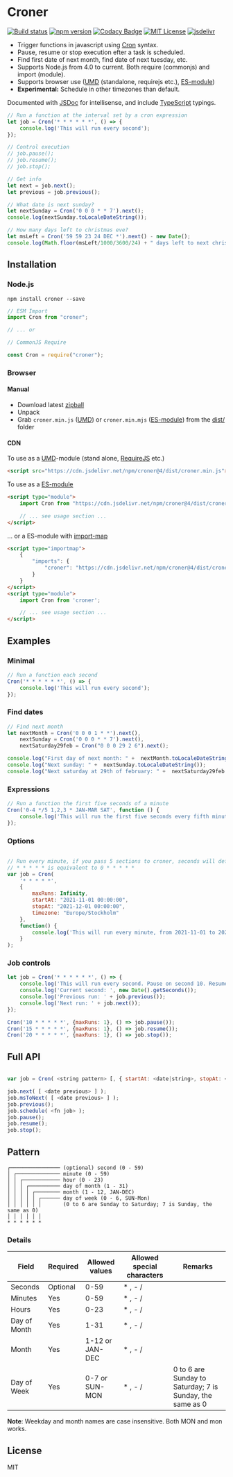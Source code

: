 # Croner

[![Build status](https://travis-ci.org/Hexagon/croner.svg)](https://travis-ci.org/Hexagon/croner) [![npm version](https://badge.fury.io/js/croner.svg)](https://badge.fury.io/js/croner) [![Codacy Badge](https://app.codacy.com/project/badge/Grade/4978bdbf495941c087ecb32b120f28ff)](https://www.codacy.com/gh/Hexagon/croner/dashboard?utm_source=github.com&amp;utm_medium=referral&amp;utm_content=Hexagon/croner&amp;utm_campaign=Badge_Grade)
[![MIT License](https://img.shields.io/badge/license-MIT-blue.svg)](https://github.com/Hexagon/croner/blob/master/LICENSE) [![jsdelivr](https://data.jsdelivr.com/v1/package/npm/croner/badge?style=rounded)](https://www.jsdelivr.com/package/npm/croner)

*   Trigger functions in javascript using [Cron](https://en.wikipedia.org/wiki/Cron#CRON_expression) syntax.
*   Pause, resume or stop execution efter a task is scheduled.
*   Find first date of next month, find date of next tuesday, etc.
*   Supports Node.js from 4.0 to current. Both require (commonjs) and import (module).
*   Supports browser use ([UMD](https://github.com/umdjs/umd) (standalone, requirejs etc.), [ES-module](https://developer.mozilla.org/en-US/docs/Web/JavaScript/Guide/Modules))
*   **Experimental:** Schedule in other timezones than default.

Documented with [JSDoc](https://jsdoc.app/) for intellisense, and include [TypeScript](https://www.typescriptlang.org/) typings.

```javascript
// Run a function at the interval set by a cron expression
let job = Cron('* * * * * *', () => {
	console.log('This will run every second');
});

// Control execution
// job.pause();
// job.resume();
// job.stop();

// Get info
let next = job.next();
let previous = job.previous();
```

```javascript
// What date is next sunday?
let nextSunday = Cron('0 0 0 * * 7').next();
console.log(nextSunday.toLocaleDateString());

// How many days left to christmas eve?
let msLeft = Cron('59 59 23 24 DEC *').next() - new Date();
console.log(Math.floor(msLeft/1000/3600/24) + " days left to next christmas eve");
```

## Installation

### Node.js

```npm install croner --save```

```javascript
// ESM Import
import Cron from "croner";

// ... or

// CommonJS Require

const Cron = require("croner");
```

### Browser 

#### Manual

*   Download latest [zipball](http://github.com/Hexagon/croner/zipball/master/)
*   Unpack
*   Grab ```croner.min.js``` ([UMD](https://github.com/umdjs/umd)) or ```croner.min.mjs``` ([ES-module](https://developer.mozilla.org/en-US/docs/Web/JavaScript/Guide/Modules)) from the [dist/](/dist) folder

#### CDN

To use as a [UMD](https://github.com/umdjs/umd)-module (stand alone, [RequireJS](https://requirejs.org/) etc.)

```html
<script src="https://cdn.jsdelivr.net/npm/croner@4/dist/croner.min.js"></script>
```

To use as a [ES-module](https://developer.mozilla.org/en-US/docs/Web/JavaScript/Guide/Modules)

```html
<script type="module">
	import Cron from "https://cdn.jsdelivr.net/npm/croner@4/dist/croner.min.mjs";

	// ... see usage section ...
</script>
```

... or a ES-module with [import-map](https://github.com/WICG/import-maps)
```html
<script type="importmap">
	{
		"imports": {
			"croner": "https://cdn.jsdelivr.net/npm/croner@4/dist/croner.min.mjs"
		}
	}
</script>
<script type="module">
	import Cron from 'croner';

	// ... see usage section ...
</script>
```

## Examples 

### Minimal
```javascript
// Run a function each second
Cron('* * * * * *', () => {
	console.log('This will run every second');
});
```

### Find dates
```javascript
// Find next month
let nextMonth = Cron('0 0 0 1 * *').next(),
	nextSunday = Cron('0 0 0 * * 7').next(),
	nextSaturday29feb = Cron("0 0 0 29 2 6").next();

console.log("First day of next month: " +  nextMonth.toLocaleDateString());
console.log("Next sunday: " +  nextSunday.toLocaleDateString());
console.log("Next saturday at 29th of february: " +  nextSaturday29feb.toLocaleDateString());  // 2048-02-29
```

### Expressions
```javascript
// Run a function the first five seconds of a minute
Cron('0-4 */5 1,2,3 * JAN-MAR SAT', function () {
	console.log('This will run the first five seconds every fifth minute of hour 1,2 and 3 every saturday in January to March');
});
```

### Options
```javascript

// Run every minute, if you pass 5 sections to croner, seconds will default to 0
// * * * * * is equivalent to 0 * * * * *
var job = Cron(
	'* * * * *', 
	{ 
		maxRuns: Infinity, 
		startAt: "2021-11-01 00:00:00", 
		stopAt: "2021-12-01 00:00:00",
		timezone: "Europe/Stockholm"
	},
	function() {
		console.log('This will run every minute, from 2021-11-01 to 2021-12-01 00:00:00 in Europe/Stockholm.');
	}
);
```

### Job controls
```javascript
let job = Cron('* * * * * *', () => {
	console.log('This will run every second. Pause on second 10. Resume on second 15. And quit on second 20.');
	console.log('Current second: ', new Date().getSeconds());
	console.log('Previous run: ' + job.previous());
	console.log('Next run: ' + job.next());
});

Cron('10 * * * * *', {maxRuns: 1}, () => job.pause());
Cron('15 * * * * *', {maxRuns: 1}, () => job.resume());
Cron('20 * * * * *', {maxRuns: 1}, () => job.stop());
```

## Full API
```javascript

var job = Cron( <string pattern> [, { startAt: <date|string>, stopAt: <date|string>, maxRuns: <integer>, timezone: <string> } ] [, <function job> ] );

job.next( [ <date previous> ] );
job.msToNext( [ <date previous> ] );
job.previous();
job.schedule( <fn job> );
job.pause();
job.resume();
job.stop();

```

## Pattern

```
┌──────────────── (optional) second (0 - 59)
│ ┌────────────── minute (0 - 59)
│ │ ┌──────────── hour (0 - 23)
│ │ │ ┌────────── day of month (1 - 31)
│ │ │ │ ┌──────── month (1 - 12, JAN-DEC)
│ │ │ │ │ ┌────── day of week (0 - 6, SUN-Mon) 
│ │ │ │ │ │       (0 to 6 are Sunday to Saturday; 7 is Sunday, the same as 0)
│ │ │ │ │ │
* * * * * *
```

### Details

| Field        | Required | Allowed values | Allowed special characters | Remarks                               |
|--------------|----------|----------------|----------------------------|---------------------------------------|
| Seconds      | Optional | 0-59           | * , - /                    |                                       |
| Minutes      | Yes      | 0-59           | * , - /                    |                                       |
| Hours        | Yes      | 0-23           | * , - /                    |                                       |
| Day of Month | Yes      | 1-31           | * , - /                    |                                       |
| Month        | Yes      | 1-12 or JAN-DEC| * , - /                    |                                       |
| Day of Week  | Yes      | 0-7 or SUN-MON| * , - /                    | 0 to 6 are Sunday to Saturday; 7 is Sunday, the same as 0 |

**Note**: Weekday and month names are case insensitive. Both MON and mon works.

## License

MIT
